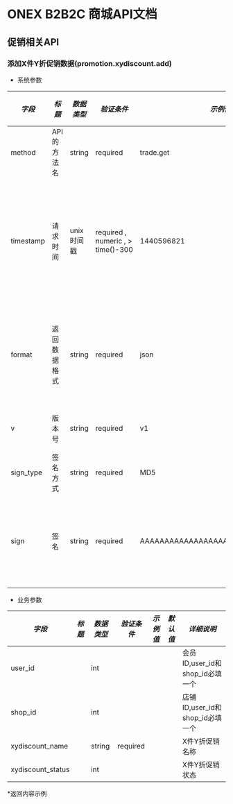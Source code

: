 # ONEX B2B2C 商城API文档

## 促销相关API

### 添加X件Y折促销数据(promotion.xydiscount.add)

* 系统参数

| *字段* | *标题* | *数据类型* | *验证条件* | *示例值* | *默认值* | *详细说明* |
| ------------- | ------------- | ------------- | ------------- | ------------- | ------------- | ------------- |
| method | API的方法名 | string | required | trade.get | null | 标识请求的是哪个API |
| timestamp | 请求时间 | unix时间戳 | required , numeric , > time()-300 | 1440596821 | null | 标识API请求的发起时间，如果超时300秒则拒绝请求 |
| format | 返回数据格式 | string | required | json | json | 返回数据是json格式的，目前只支持json |
| v | 版本号 | string | required | v1 | null | 标识该接口的版本 |
| sign_type | 签名方式 | string | required | MD5 | null | 标识签名算法 |
| sign | 签名 | string | required | AAAAAAAAAAAAAAAAAAAAAAAAAAAAAAAAA | null | 数据签名，32位长度16进制数字 |


* 业务参数

| *字段* | *标题* | *数据类型* | *验证条件* | *示例值* | *默认值* | *详细说明* |
| ------------- | ------------- | ------------- | ------------- | ------------- | ------------- | ------------- |
| user_id |  | int |  |  |  | 会员ID,user_id和shop_id必填一个 |
| shop_id |  | int |  |  |  | 店铺ID,user_id和shop_id必填一个 |
| xydiscount_name |  | string | required |  |  | X件Y折促销名称 |
| xydiscount_status |  | int |  |  |  | X件Y折促销状态 |


*返回内容示例

```



```

